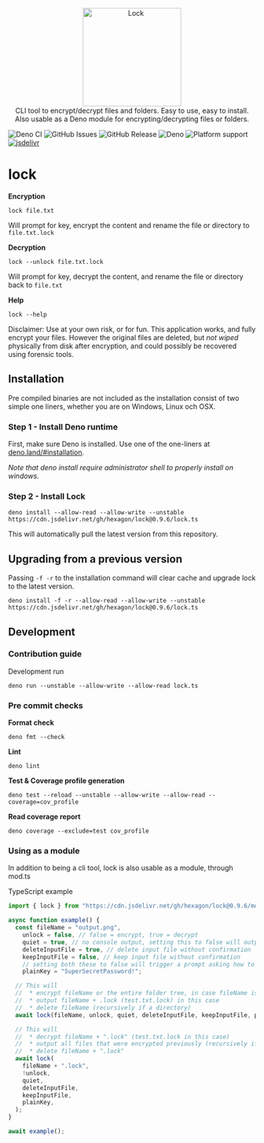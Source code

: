 <p align="center">
  <img src="https://cdn.jsdelivr.net/gh/hexagon/lock@master/lock.png" alt="Lock" width="200" height="200"><br>
  CLI tool to encrypt/decrypt files and folders. Easy to use, easy to install.<br>
  Also usable as a Deno module for encrypting/decrypting files or folders.<br>
</p>

![Deno CI](https://github.com/Hexagon/lock/workflows/CI%20Build/badge.svg?branch=master)
![GitHub Issues](https://img.shields.io/github/issues/Hexagon/lock)
![GitHub Release](https://img.shields.io/github/v/release/hexagon/lock?display_name=tag&include_prereleases)
![Deno](https://img.shields.io/badge/Deno-%3E%3D1.16-blue)
![Platform support](https://img.shields.io/badge/platform-win%7Clinux%7CmacOS-blue)
[![jsdelivr](https://data.jsdelivr.com/v1/package/gh/hexagon/lock/badge?style=rounded)](https://www.jsdelivr.com/package/gh/hexagon/lock)

# lock

**Encryption**

`lock file.txt`

Will prompt for key, encrypt the content and rename the file or directory to
`file.txt.lock`

**Decryption**

`lock --unlock file.txt.lock`

Will prompt for key, decrypt the content, and rename the file or directory back
to `file.txt`

**Help**

`lock --help`

Disclaimer: Use at your own risk, or for fun. This application works, and fully
encrypt your files. However the original files are deleted, but _not wiped_
physically from disk after encryption, and could possibly be recovered using
forensic tools.

## Installation

Pre compiled binaries are not included as the installation consist of two simple
one liners, whether you are on Windows, Linux och OSX.

### Step 1 - Install Deno runtime

First, make sure Deno is installed. Use one of the one-liners at
[deno.land/#installation](https://deno.land/#installation).

_Note that deno install require administrator shell to properly install on
windows._

### Step 2 - Install Lock

`deno install --allow-read --allow-write --unstable https://cdn.jsdelivr.net/gh/hexagon/lock@0.9.6/lock.ts`

This will automatically pull the latest version from this repository.

## Upgrading from a previous version

Passing `-f -r` to the installation command will clear cache and upgrade lock to
the latest version.

`deno install -f -r --allow-read --allow-write --unstable https://cdn.jsdelivr.net/gh/hexagon/lock@0.9.6/lock.ts`

## Development

### Contribution guide

Development run

`deno run --unstable --allow-write --allow-read lock.ts`

### Pre commit checks

**Format check**

`deno fmt --check`

**Lint**

`deno lint`

**Test & Coverage profile generation**

`deno test --reload --unstable --allow-write --allow-read --coverage=cov_profile`

**Read coverage report**

`deno coverage --exclude=test cov_profile`

### Using as a module

In addition to being a cli tool, lock is also usable as a module, through mod.ts

TypeScript example

```typescript
import { lock } from "https://cdn.jsdelivr.net/gh/hexagon/lock@0.9.6/mod.ts";

async function example() {
  const fileName = "output.png",
    unlock = false, // false = encrypt, true = decrypt
    quiet = true, // no console output, setting this to false will output progress, line by line
    deleteInputFile = true, // delete input file without confirmation
    keepInputFile = false, // keep input file without confirmation
    // setting both these to false will trigger a prompt asking how to do
    plainKey = "SuperSecretPassword!";

  // This will
  //  * encrypt fileName or the entire folder tree, in case fileName is a directory
  //  * output fileName + .lock (test.txt.lock) in this case
  //  * delete fileName (recursively if a directory)
  await lock(fileName, unlock, quiet, deleteInputFile, keepInputFile, plainKey);

  // This will
  //  * decrypt fileName + ".lock" (test.txt.lock in this case)
  //  * output all files that were encrypted previously (recursively if a directory)
  //  * delete fileName + ".lock"
  await lock(
    fileName + ".lock",
    !unlock,
    quiet,
    deleteInputFile,
    keepInputFile,
    plainKey,
  );
}

await example();
```
